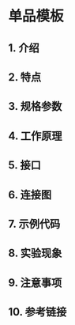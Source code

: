 # 单品模板



## 1. 介绍
## 2. 特点
## 3. 规格参数
## 4. 工作原理
## 5. 接口
## 6. 连接图
## 7. 示例代码
## 8. 实验现象
## 9. 注意事项
## 10. 参考链接





















